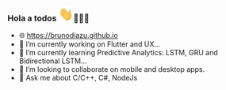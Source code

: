 ### Hola a todos <img src="https://raw.githubusercontent.com/ABSphreak/ABSphreak/master/gifs/Hi.gif" width="30px">🦇👨‍💻

- 🌐 https://brunodiazu.github.io
- 🔭 I’m currently working on Flutter and UX...
- 🌱 I’m currently learning Predictive Analytics: LSTM, GRU and Bidirectional LSTM...
- 👯 I’m looking to collaborate on mobile and desktop apps.
- 💬 Ask me about C/C++, C#, NodeJs

<!--
**brunodiazu/brunodiazu** is a ✨ _special_ ✨ repository because its `README.md` (this file) appears on your GitHub profile.

-->

<!--
<img src="https://github-readme-stats.vercel.app/api?username=brunodiazu&&show_icons=true&title_color=ffffff&icon_color=bb2acf&text_color=daf7dc&bg_color=151515">
-->
